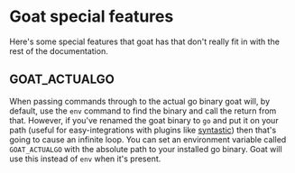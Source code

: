 # Goat special features

Here's some special features that goat has that don't really fit in with the
rest of the documentation.

## GOAT_ACTUALGO

When passing commands through to the actual go binary goat will, by default, use
the `env` command to find the binary and call the return from that. However, if
you've renamed the goat binary to `go` and put it on your path (useful for
easy-integrations with plugins like
[syntastic](https://github.com/scrooloose/syntastic)) then that's going to cause
an infinite loop. You can set an environment variable called `GOAT_ACTUALGO`
with the absolute path to your installed go binary. Goat will use this instead
of `env` when it's present.
